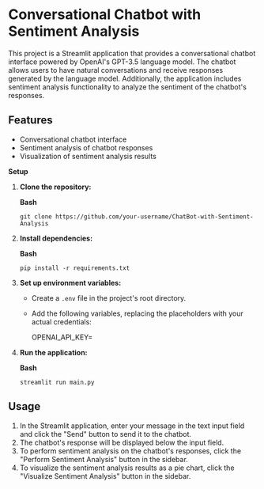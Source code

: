 # Conversational Chatbot with Sentiment Analysis

This project is a Streamlit application that provides a conversational chatbot interface powered by OpenAI's GPT-3.5 language model. 
The chatbot allows users to have natural conversations and receive responses generated by the language model. Additionally, the application includes 
sentiment analysis functionality to analyze the sentiment of the chatbot's responses.

## Features

- Conversational chatbot interface
- Sentiment analysis of chatbot responses
- Visualization of sentiment analysis results

**Setup**

1.  **Clone the repository:**
    
    **Bash**
    
        git clone https://github.com/your-username/ChatBot-with-Sentiment-Analysis
    
2.  **Install dependencies:**
    
    **Bash**
    
        pip install -r requirements.txt
    
3.  **Set up environment variables:**
    
    *   Create a `.env` file in the project's root directory.
        
    *   Add the following variables, replacing the placeholders with your actual credentials:
        
    
        OPENAI_API_KEY=<Your OPENAI_API_KEY>

4.  **Run the application:**
    
    **Bash**
    
        streamlit run main.py
## Usage

1. In the Streamlit application, enter your message in the text input field and click the "Send" button to send it to the chatbot.
2. The chatbot's response will be displayed below the input field.
3. To perform sentiment analysis on the chatbot's responses, click the "Perform Sentiment Analysis" button in the sidebar.
4. To visualize the sentiment analysis results as a pie chart, click the "Visualize Sentiment Analysis" button in the sidebar.
